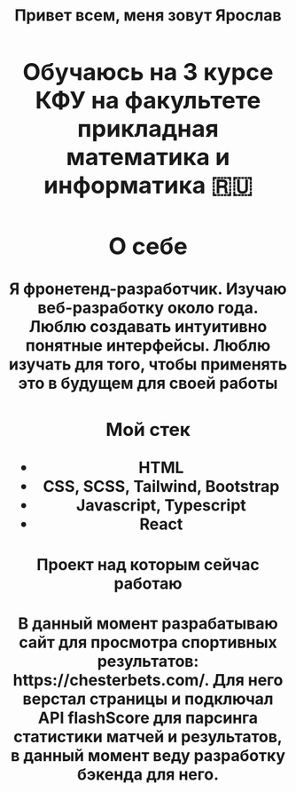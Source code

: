 

<!--
**9archik/9archik** is a ✨ _special_ ✨ repository because its `README.md` (this file) appears on your GitHub profile.

Here are some ideas to get you started:

- 🔭 I’m currently working on ...
- 🌱 I’m currently learning ...
- 👯 I’m looking to collaborate on ...
- 🤔 I’m looking for help with ...
- 💬 Ask me about ...
- 📫 How to reach me: ...
- 😄 Pronouns: ...
- ⚡ Fun fact: ...
-->

<h1 fontSize="16" align="center">Привет всем, меня зовут <span target="_blank">Ярослав</a> 
<h2 fontSize="14"  align="center">Обучаюсь на 3 курсе КФУ на факультете прикладная математика и информатика 🇷🇺</h3>
<h2 fontSize="14"  align="center">О себе</h2>
<div>Я фронетенд-разработчик. Изучаю веб-разработку около года. Люблю создавать интуитивно понятные интерфейсы. Люблю изучать для того, чтобы применять это в будущем для своей работы</div>
<h3 fontSize="14"  align="center">Мой стек</h2>
<ul>
  <li>HTML</li>
  <li>CSS, SCSS, Tailwind, Bootstrap</li>
  <li>Javascript, Typescript</li>
  <li>React</li>
</ul>
<h4 fontSize="14"  align="center">Проект над которым сейчас работаю</h4>
<div>В данный момент разрабатываю сайт для просмотра спортивных результатов: https://chesterbets.com/. Для него верстал страницы и подключал API flashScore для парсинга статистики матчей и результатов, в данный момент веду разработку бэкенда для него.</div>
